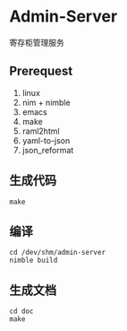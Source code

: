 # Admin-Server

寄存柜管理服务

## Prerequest

1. linux
2. nim + nimble
3. emacs
4. make
5. raml2html
6. yaml-to-json
7. json_reformat

## 生成代码

    make

## 编译

    cd /dev/shm/admin-server
    nimble build

## 生成文档

    cd doc
    make
